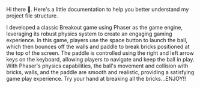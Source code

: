 Hi there 👋. Here's a little documentation to help you better understand my project file structure.


I developed a classic Breakout game using Phaser as the game engine, leveraging its robust physics system to create an engaging gaming experience. In this game, players use the space button to launch the ball, which then bounces off the walls and paddle to break bricks positioned at the top of the screen. The paddle is controlled using the right and left arrow keys on the keyboard, allowing players to navigate and keep the ball in play. With Phaser's physics capabilities, the ball's movement and collision with bricks, walls, and the paddle are smooth and realistic, providing a satisfying game play experience. Try your hand at breaking all the bricks...ENJOY!!